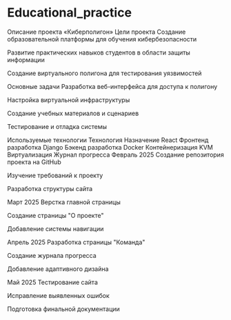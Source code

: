 # Educational_practice
Описание проекта «Киберполигон»
Цели проекта
Создание образовательной платформы для обучения кибербезопасности

Развитие практических навыков студентов в области защиты информации

Создание виртуального полигона для тестирования уязвимостей

Основные задачи
Разработка веб-интерфейса для доступа к полигону

Настройка виртуальной инфраструктуры

Создание учебных материалов и сценариев

Тестирование и отладка системы

Используемые технологии
Технология	Назначение
React	Фронтенд разработка
Django	Бэкенд разработка
Docker	Контейнеризация
KVM	Виртуализация
Журнал прогресса
Февраль 2025
Создание репозитория проекта на GitHub

Изучение требований к проекту

Разработка структуры сайта

Март 2025
Верстка главной страницы

Создание страницы "О проекте"

Добавление системы навигации

Апрель 2025
Разработка страницы "Команда"

Создание журнала прогресса

Добавление адаптивного дизайна

Май 2025
Тестирование сайта

Исправление выявленных ошибок

Подготовка финальной документации
